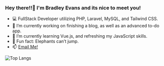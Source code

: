 ### Hey there!!👋 I'm Bradley Evans and its nice to meet you!
<!--
**z0mbiebrad/z0mbiebrad** is a ✨ _special_ ✨ repository because its `README.md` (this file) appears on your GitHub profile.

Here are some ideas to get you started:-->

- 💻 FullStack Developer utilizing PHP, Laravel, MySQL, and Tailwind CSS.
- 🔭 I’m currently working on finishing a blog, as well as an advanced to-do app.
- 🌱 I’m currently learning Vue.js, and refreshing my JavaScript skills.
- 🐘 Fun fact: Elephants can’t jump.
- 📫 <a href="mailto:bradleyt.evans@gmail.com"> Email Me! </a>

![Top Langs](https://github-readme-stats.vercel.app/api/top-langs/?username=z0mbiebrad&layout=compact)
